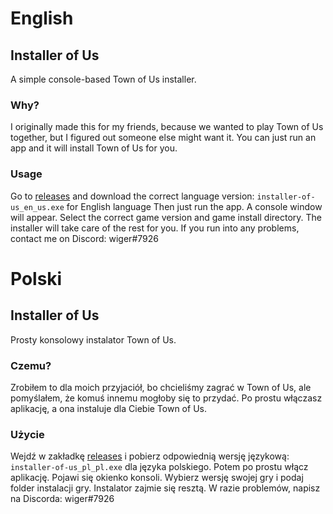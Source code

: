 # English
## Installer of Us
A simple console-based Town of Us installer.
### Why?
I originally made this for my friends, because we wanted to play Town of Us together, but I figured out someone else might want it.
You can just run an app and it will install Town of Us for you.
### Usage
Go to [releases](https://github.com/wiger3/installer-of-us/releases "releases") and download the correct language version:
`installer-of-us_en_us.exe` for English language
Then just run the app. A console window will appear. Select the correct game version and game install directory. The installer will take care of the rest for you.
If you run into any problems, contact me on Discord: wiger#7926
# Polski
## Installer of Us
Prosty konsolowy instalator Town of Us.
### Czemu?
Zrobiłem to dla moich przyjaciół, bo chcieliśmy zagrać w Town of Us, ale pomyślałem, że komuś innemu mogłoby się to przydać.
Po prostu włączasz aplikację, a ona instaluje dla Ciebie Town of Us.
### Użycie
Wejdź w zakładkę [releases](https://github.com/wiger3/installer-of-us/releases "releases") i pobierz odpowiednią wersję językową:
`installer-of-us_pl_pl.exe` dla języka polskiego.
Potem po prostu włącz aplikację. Pojawi się okienko konsoli. Wybierz wersję swojej gry i podaj folder instalacji gry. Instalator zajmie się resztą.
W razie problemów, napisz na Discorda: wiger#7926

